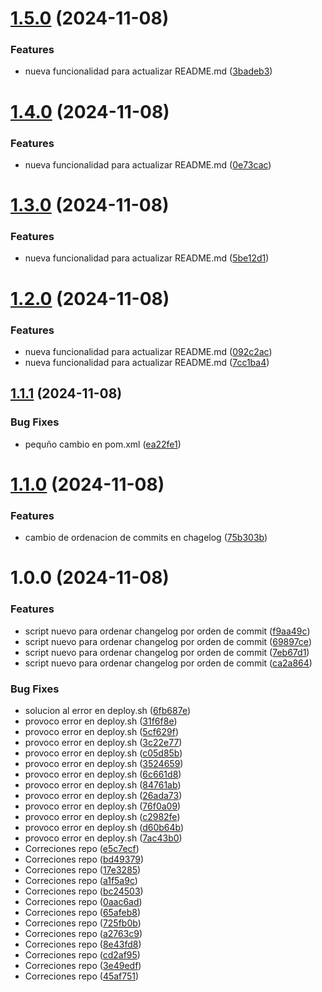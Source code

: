 # [1.5.0](https://github.com/titan85/helloWorld/compare/v1.4.0...v1.5.0) (2024-11-08)


### Features

* nueva funcionalidad para actualizar README.md ([3badeb3](https://github.com/titan85/helloWorld/commit/3badeb330dbfe32f5103d55589493a364881c167))

# [1.4.0](https://github.com/titan85/helloWorld/compare/v1.3.0...v1.4.0) (2024-11-08)


### Features

* nueva funcionalidad para actualizar README.md ([0e73cac](https://github.com/titan85/helloWorld/commit/0e73cac11b3921f69a06f49aaaefcd799cecc2a4))

# [1.3.0](https://github.com/titan85/helloWorld/compare/v1.2.0...v1.3.0) (2024-11-08)


### Features

* nueva funcionalidad para actualizar README.md ([5be12d1](https://github.com/titan85/helloWorld/commit/5be12d1915493e2fdd8c8b98d12e169797df1018))

# [1.2.0](https://github.com/titan85/helloWorld/compare/v1.1.1...v1.2.0) (2024-11-08)


### Features

* nueva funcionalidad para actualizar README.md ([092c2ac](https://github.com/titan85/helloWorld/commit/092c2ac389617cd0ff78debcab75bf0c277dc18f))
* nueva funcionalidad para actualizar README.md ([7cc1ba4](https://github.com/titan85/helloWorld/commit/7cc1ba4aaa13b30b6969d7e942c71b482e2cbfe1))

## [1.1.1](https://github.com/titan85/helloWorld/compare/v1.1.0...v1.1.1) (2024-11-08)


### Bug Fixes

* pequño cambio en pom.xml ([ea22fe1](https://github.com/titan85/helloWorld/commit/ea22fe1d23792d7313c631d04c0719216db1ce5d))

# [1.1.0](https://github.com/titan85/helloWorld/compare/v1.0.0...v1.1.0) (2024-11-08)


### Features

* cambio de ordenacion de commits en chagelog ([75b303b](https://github.com/titan85/helloWorld/commit/75b303b25cb1fc43fb3bdf28a9189758b1ab1fa2))

# 1.0.0 (2024-11-08)


### Features

* script nuevo para ordenar changelog por orden de commit ([f9aa49c](https://github.com/titan85/helloWorld/commit/f9aa49cdf6a820a396a8b8a53d86edd48751e1b4))
* script nuevo para ordenar changelog por orden de commit ([69897ce](https://github.com/titan85/helloWorld/commit/69897ce138f004a21be301c8d82de97ab0a8ed73))
* script nuevo para ordenar changelog por orden de commit ([7eb67d1](https://github.com/titan85/helloWorld/commit/7eb67d15993c674b1a83765e79b47e9cea327a95))
* script nuevo para ordenar changelog por orden de commit ([ca2a864](https://github.com/titan85/helloWorld/commit/ca2a86450ce54c6e2f464d8cff581401a42d57e0))


### Bug Fixes

* solucion al error en deploy.sh ([6fb687e](https://github.com/titan85/helloWorld/commit/6fb687e7dd71f7146c1da7ebc49e3ce0538dc1d3))
* provoco error en deploy.sh ([31f6f8e](https://github.com/titan85/helloWorld/commit/31f6f8e5eb2f7ad2b47fe28eabb211dde56b1590))
* provoco error en deploy.sh ([5cf629f](https://github.com/titan85/helloWorld/commit/5cf629f9e1c1d634d2c2005cbe07f82db6323310))
* provoco error en deploy.sh ([3c22e77](https://github.com/titan85/helloWorld/commit/3c22e773a18016c2026fc6fbfc8020624bd4ed5c))
* provoco error en deploy.sh ([c05d85b](https://github.com/titan85/helloWorld/commit/c05d85b7e39affac2ffbd468f9031d39e623c4f2))
* provoco error en deploy.sh ([3524659](https://github.com/titan85/helloWorld/commit/35246598edf1ec4e38d7d072ee484e87a41d66af))
* provoco error en deploy.sh ([6c661d8](https://github.com/titan85/helloWorld/commit/6c661d878ee8ce65b634c446a5db34695f654a40))
* provoco error en deploy.sh ([84761ab](https://github.com/titan85/helloWorld/commit/84761ab8672fe83d888d387ea1d62da60a99dbd9))
* provoco error en deploy.sh ([26ada73](https://github.com/titan85/helloWorld/commit/26ada73af24e75a81b5c48d3fad140370a0068ff))
* provoco error en deploy.sh ([76f0a09](https://github.com/titan85/helloWorld/commit/76f0a0909c285cec8d73590955687ed619bf9cb8))
* provoco error en deploy.sh ([c2982fe](https://github.com/titan85/helloWorld/commit/c2982fede9803b96837b0473ed22b2db2c2f1ea4))
* provoco error en deploy.sh ([d60b64b](https://github.com/titan85/helloWorld/commit/d60b64be6b84d52dc29648393f835167b7b0cd0e))
* provoco error en deploy.sh ([7ac43b0](https://github.com/titan85/helloWorld/commit/7ac43b0fc637fc3703fdf551dde8c1d23a9cc48c))
* Correciones repo ([e5c7ecf](https://github.com/titan85/helloWorld/commit/e5c7ecfb98ed5795e79760768cb68d05364bc5cb))
* Correciones repo ([bd49379](https://github.com/titan85/helloWorld/commit/bd49379a571ae355307d7d2a131943355323b5b2))
* Correciones repo ([17e3285](https://github.com/titan85/helloWorld/commit/17e3285769665223b61fad6bbeed686bd944ccb6))
* Correciones repo ([a1f5a9c](https://github.com/titan85/helloWorld/commit/a1f5a9c69515f153e97c969e9f725ee9243cadc9))
* Correciones repo ([bc24503](https://github.com/titan85/helloWorld/commit/bc24503f7c5209f902a67faab010246f6e64726f))
* Correciones repo ([0aac6ad](https://github.com/titan85/helloWorld/commit/0aac6ad313726a4d5159621787cfe2366f766b5e))
* Correciones repo ([65afeb8](https://github.com/titan85/helloWorld/commit/65afeb8bcf394dbca3bcdd393199f9056c1f8484))
* Correciones repo ([725fb0b](https://github.com/titan85/helloWorld/commit/725fb0b0662f7b29247060a0aa263c134a526a3d))
* Correciones repo ([a2763c9](https://github.com/titan85/helloWorld/commit/a2763c99b3ad3f42ce7a3a877faaa7ad85bc0c57))
* Correciones repo ([8e43fd8](https://github.com/titan85/helloWorld/commit/8e43fd87cf2c5f1bad29b528dac9eb21c9bf7c73))
* Correciones repo ([cd2af95](https://github.com/titan85/helloWorld/commit/cd2af95c7ab983fa6306ea234ad2b8bf24d57146))
* Correciones repo ([3e49edf](https://github.com/titan85/helloWorld/commit/3e49edf81e6dd1cda2cca96852e60f9f3b68f575))
* Correciones repo ([45af751](https://github.com/titan85/helloWorld/commit/45af7511d753a10506fb1737d52ce5b472417cd9))

